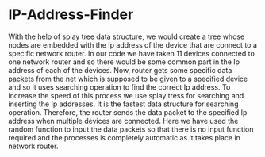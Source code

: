 # IP-Address-Finder
With the help of splay tree data structure, we would create a tree whose nodes are
embedded with the Ip address of the device that are connect to a specific network router. In our
code we have taken 11 devices connected to one network router and so there would be some
common part in the Ip address of each of the devices. Now, router gets some specific data
packets from the net which is supposed to be given to a specified device and so it uses searching
operation to find the correct Ip address. To increase the speed of this process we use splay tress
for searching and inserting the Ip addresses. It is the fastest data structure for searching
operation. Therefore, the router sends the data packet to the specified Ip address when multiple
devices are connected. Here we have used the random function to input the data packets so that
there is no input function required and the processes is completely automatic as it takes place in
network router.
